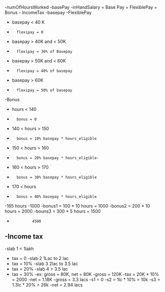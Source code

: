 -numOfHoursWorked
-basePay
-inHandSalary = Base Pay + FlexiblePay + Bonus - IncomeTax
-basepay
-FlexiblePay
-	basepay	< 40 K
-		flexipay = 0
-	basepay > 40K and < 50K
-		flexipay = 30% of Basepay
-	basepay > 50K and < 60K
-		flexipay = 40% of basepay
-	basepay > 60K
-		flexipay = 50% of basepay
-Bonus
-	hours < 140
-		bonus = 0
-	140 < hours > 150
-		bonus = 10% basepay * hours_eligible
-	150 < hours > 160
-		bonus = 20% basepay * hours_eligible-
-	160 < hours > 170
-		bonus = 30% basepay * hours_eligible
-	170 < hours
-		bonus = 40% basepay * hours_eligible
-165 hours
-1000
-bonus1 = 100 * 10 hours	= 1000
-bonus2 = 200 * 10 hours	= 2000
-bouns3 = 300 * 5 hours	= 1500
-			   4500
-Income tax
-	
-slab 1	 < 1lakh
-	 tax = 0
-slab 2	1Lac to 2 lac
-	tax = 10%
-slab 3      2lac to 3.5 lac
-	tax = 20%
-slab 4     > 3.5 lac
-	tax = 30%
-ex: gross = 80K, net = 80K
-gross = 120K
-tax = 20K * 10% = 2000
-net = 1.18K
-gross = 3.3 lacs
-s1 = 0
-s2 = 1lc * 10% = 10k
-s3 = 1.3lc * 20% = 26k
-net = 2.94 lacs
